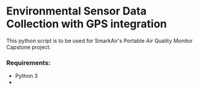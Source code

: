 # Environmental Sensor Data Collection with GPS integration
This python script is to be used for SmarkAir's Portable Air Quality Monitor Capstone project.

### Requirements:
- Python 3
- 